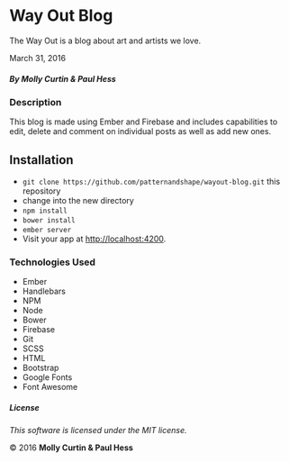 # Way Out Blog

The Way Out is a blog about art and artists we love.

March 31, 2016

##### By Molly Curtin &amp; Paul Hess

### Description

This blog is made using Ember and Firebase and includes capabilities to edit, delete and comment on individual posts as well as add new ones.

## Installation

* `git clone https://github.com/patternandshape/wayout-blog.git` this repository
*  change into the new directory
* `npm install`
* `bower install`
* `ember server`
* Visit your app at [http://localhost:4200](http://localhost:4200).

### Technologies Used

* Ember
* Handlebars
* NPM
* Node
* Bower
* Firebase
* Git
* SCSS
* HTML
* Bootstrap
* Google Fonts
* Font Awesome

##### License

*This software is licensed under the MIT license.*

&copy; 2016 **Molly Curtin &amp; Paul Hess**
